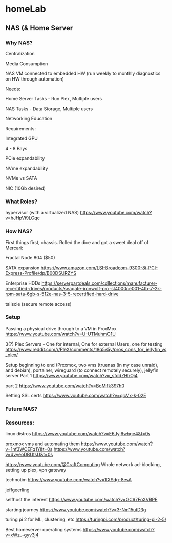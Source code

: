 # homeLab


## NAS (& Home Server

### Why NAS?

Centralization

Media Consumption

NAS VM connected to embedded HW (run weekly to monthly diagnostics on HW through automation)

Needs:

Home Server Tasks - Run Plex, Multiple users

NAS Tasks - Data Storage, Multiple users

Networking Education

Requirements:

Integrated GPU

4 - 8 Bays

PCie expandability

NVme expandability

NVMe vs SATA


NIC (10Gb desired)


### What Roles?

hypervisor (with a virtualized NAS)
https://www.youtube.com/watch?v=hJHpVi9LGqc



### How NAS?

First things first, chassis. Rolled the dice and got a sweet deal off of Mercari:

Fractal Node 804 ($50)

SATA expansion
https://www.amazon.com/LSI-Broadcom-9300-8i-PCI-Express-Profile/dp/B00DSURZYS

Enterprise HDDs
https://serverpartdeals.com/collections/manufacturer-recertified-drives/products/seagate-ironwolf-pro-st4000ne001-4tb-7-2k-rpm-sata-6gb-s-512e-nas-3-5-recertified-hard-drive

tailscle (secure remote access)


### Setup

Passing a physical drive through to a VM in ProxMox
https://www.youtube.com/watch?v=U-UTMuhmC1U

3(?) Plex Servers - One for internal, One for external Users, one for testing
https://www.reddit.com/r/PleX/comments/18q5v5y/pros_cons_for_jellyfin_vs_plex/

Setup beginning to end (Proxmox, two vms (truenas (in my case unraid), and debian), portainer, wireguard (to connect remotely securely), jellyfin server Part 1
https://www.youtube.com/watch?v=_sfddZHhOj4

part 2
https://www.youtube.com/watch?v=BoMlfk397h0

Setting SSL certs
https://www.youtube.com/watch?v=qlcVx-k-02E




### Future NAS?




### Resources:

linux distros
https://www.youtube.com/watch?v=E6Jyj6whge4&t=0s

proxmox vms and automating them
https://www.youtube.com/watch?v=1nf3WOEFq1Y&t=0s
https://www.youtube.com/watch?v=dvyeoDBUtsU&t=0s

https://www.youtube.com/@CraftComputing
Whole network ad-blocking, setting up plex, vpn gateway

technotim
https://www.youtube.com/watch?v=1lXSdg-8evA


jeffgeerling

selfhost the interent
https://www.youtube.com/watch?v=OC67FoXVRPE

starting journey
https://www.youtube.com/watch?v=3-Nm15utD3g

turing pi 2 for ML, clustering, etc
https://turingpi.com/product/turing-pi-2-5/

Best homeserver operating systems
https://www.youtube.com/watch?v=xWz_-gyv3j4



